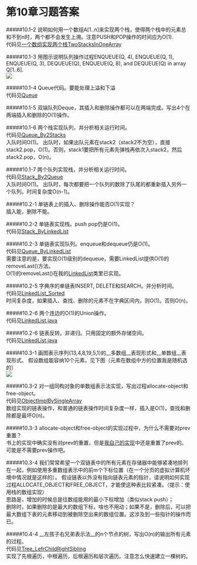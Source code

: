 第10章习题答案
=
#####10.1-2 说明如何用一个数组A[1..n]来实现两个栈，使得两个栈中的元素总和不到n时，两个都不会发生上溯。注意PUSH和POP操作的时间应为O(1).  
代码见[一个数组实现两个栈TwoStacksInOneArray](https://github.com/zhuxiuwei/CLRS/blob/master/src/chap10_ElementaryDataStructures/TwoStacksInOneArray.java)  

#####10.1-3 用图示说明队列操作过程ENQUEUE(Q, 4), ENQUEUE(Q, 1), ENQUEUE(Q, 3), DEQUEUE(Q), ENQUEUE(Q, 8), and DEQUEUE(Q) in array Q[1..6].  
![](https://github.com/zhuxiuwei/CLRS/blob/master/Images/10.1-3.png)  

#####10.1-4 Queue代码。要能处理上溢和下溢  
代码见[Queue](https://github.com/zhuxiuwei/CLRS/blob/master/src/chap10_ElementaryDataStructures/Queue.java)  

#####10.1-5 双端队列Deque，其插入和删除操作都可以在两端完成。写出4个在两端插入和删除的O(1)操作。  

#####10.1-6 两个栈实现队列，并分析相关运行时间。  
代码见[Queue_By2Stacks](https://github.com/zhuxiuwei/CLRS/blob/master/src/chap10_ElementaryDataStructures/Queue_By2Stacks.java)  
入队时间O(1)。
出队时，如果出队元素在stack2（stack2不为空），直接stack2.pop，O(1)。否则，stack1要把所有元素先弹栈再依次入stack2，然后stack2.pop，O(n)。  

#####10.1-7 两个队列实现栈，并分析相关运行时间。  
代码见[Stack_By2Queue](https://github.com/zhuxiuwei/CLRS/blob/master/src/chap10_ElementaryDataStructures/Stack_By2Queue.java)  
入队时间O(1)。
出队时，每次都要把一个队列的数除了队尾的都重新插入另外一个队列。时间复杂度O(n-1)。  

#####10.2-1 单链表上的插入、删除操作能否O(1)实现？  
插入能，删除不能。  

#####10.2-2 单链表实现栈。push pop仍是O(1)。  
代码见[Stack_ByLinkedList](https://github.com/zhuxiuwei/CLRS/blob/master/src/chap10_ElementaryDataStructures/Stack_ByLinkedList.java)  

#####10.2-3 单链表实现队列。enqueue和dequeue仍是O(1)。  
代码见[Queue_ByLinkedList](https://github.com/zhuxiuwei/CLRS/blob/master/src/chap10_ElementaryDataStructures/Queue_ByLinkedList.java)  
需要注意的是，要实现O(1)级别的dequeue，需要LinkedList提供O(1)的removeLast()方法。  
O(1)的removeLast()在我的[LinkedList](https://github.com/zhuxiuwei/CLRS/blob/master/src/chap10_ElementaryDataStructures/LinkedList.java)类里已实现。  

#####10.2-5 字典序的单链表INSERT, DELETE和SEARCH。并分析时间。  
代码见[LinkedList_Sorted](https://github.com/zhuxiuwei/CLRS/blob/master/src/chap10_ElementaryDataStructures/LinkedList_Sorted.java)  
时间复杂度，如果插入、查找、删除的元素不在字典区间内，则O(1)。否则O(n)。  

#####10.2-6 两个连边的O(1)的Union操作。  
代码见[LinkedList.java](https://github.com/zhuxiuwei/CLRS/blob/master/src/chap10_ElementaryDataStructures/LinkedList.java#L109)  

#####10.2-6 链表反转。非递归。只用固定的额外存储空间。  
代码见[LinkedList.java](https://github.com/zhuxiuwei/CLRS/blob/master/src/chap10_ElementaryDataStructures/LinkedList.java#L127)  

#####10.3-1 画图表示序列{13,4,8,19,5,1}的__多数组__表现形式和__单数组__表现形式。
假设数组能容纳10个元素。见下图（元素在数组中方的位置我是随机选的）    
![](https://github.com/zhuxiuwei/CLRS/blob/master/Images/10.3-1.png)  

#####10.3-2 对一组同构对象的单数组表示法实现，写出过程allocate-object和free-object。  
代码见[ObjectImplBySingleArray](https://github.com/zhuxiuwei/CLRS/blob/master/src/chap10_ElementaryDataStructures/ObjectImplBySingleArray.java)  
数组实现的链表操作，和普通的链表操作时间复杂度一样，插入是O(1)，查找和删除都是最坏O(n)。  

#####10.3-3 allocate-object和free-object的实现过程中，为什么不需要对prev重置？  
书上的实现中确实没有对prev的重置，但是[我自己的实现](https://github.com/zhuxiuwei/CLRS/blob/master/src/chap10_ElementaryDataStructures/ObjectImplBySingleArray.java)中还是重置了prev的。
可能是不需要prev操作吧。  

#####10.3-4 我们常常希望一个双链表中的所有元素在存储器中能够紧凑地排列在一起，例如使用多重数组表示中的前m个下标位置（在一个分页的虚拟计算机环境中情况就是这样的）。
假设链表以外没有指向链表元素的指针，请说明如何实现过程ALLOCATE_OBJECT和FREE_OBJECT，才能使这种表比较紧凑。（提示：使用栈的数组实现）  
思路是，增加的时候总是往数组能用的最小下标增加（类似stack push）；  
删除时，如果删除的是最大的数组下标，啥也不用动；如果不是，删除后，可以把最大数组下表的元素移动到被删除空出来的数组位置。这涉及到一些指针的操作而已。  

#####10.4-4 __左孩子右兄弟表示法__的n个节点的树，写出O(n)的输出所有元素的过程。  
 代码见[Tree_LefrChildRightSibling](https://github.com/zhuxiuwei/CLRS/blob/master/src/chap10_ElementaryDataStructures/Tree_LefrChildRightSibling.java)  
 实现了先根遍历，中根遍历，后根遍历和层次遍历。注意怎么快速建立一棵树的。  
